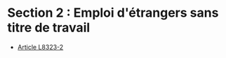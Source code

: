 # Section 2 : Emploi d'étrangers sans titre de travail

* [Article L8323-2](./LEGIARTI000006904908.md)
